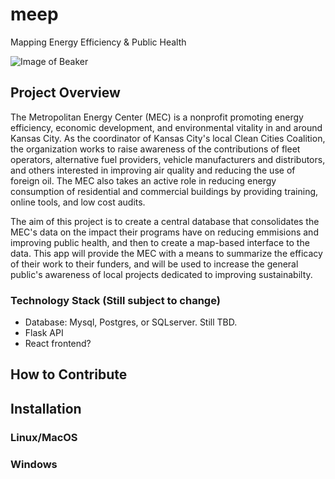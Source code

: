 # meep
Mapping Energy Efficiency &amp; Public Health

![Image of Beaker](https://s.abcnews.com/images/US/abc_ann_wtb_beeker_091111_ms.jpg)

## Project Overview 

The Metropolitan Energy Center (MEC) is a nonprofit promoting energy efficiency, economic development, and environmental vitality in and around Kansas City. As the coordinator of Kansas City's local Clean Cities Coalition, the organization works to raise awareness of the contributions of fleet operators, alternative fuel providers, vehicle manufacturers and distributors, and others interested in improving air quality and reducing the use of foreign oil. The MEC also takes an active role in reducing energy consumption of residential and commercial buildings by providing training, online tools, and low cost audits. 

The aim of this project is to create a central database that consolidates the MEC's data on the impact their programs have on reducing emmisions and improving public health, and then to create a map-based interface to the data. This app will provide the MEC with a means to summarize the efficacy of their work to their funders, and will be used to increase the general public's awareness of local projects dedicated to improving sustainabilty.

### Technology Stack (Still subject to change)

* Database: Mysql, Postgres, or SQLserver. Still TBD.
* Flask API
* React frontend?


## How to Contribute

## Installation

### Linux/MacOS

### Windows
